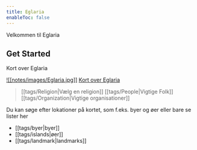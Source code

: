 ```yaml
---
title: Eglaria
enableToc: false
---
```


Velkommen til Eglaria

## Get Started
Kort over Eglaria

[![[notes/images/Eglaria.jpg]]](https://nordinmp.github.io/Eglaria/notes/images/Eglaria.jpg)
[Kort over Eglaria](https://nordinmp.github.io/Eglaria/notes/images/Eglaria.jpg)

> [[tags/Religion|Vælg en religion]]
> [[tags/People|Vigtige Folk]]
> [[tags/Organization|Vigtige organisationer]]

Du kan søge efter lokationer på kortet, som f.eks. byer og øer
eller bare se lister her
- [[tags/byer|byer]]
- [[tags/islands|øer]]
- [[tags/landmark|landmarks]]